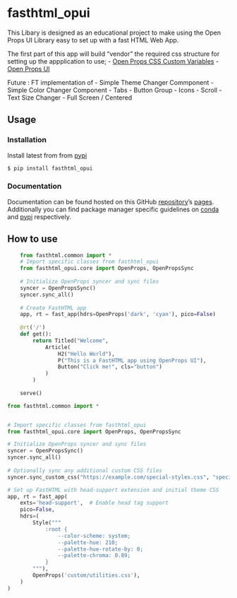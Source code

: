 # fasthtml_opui


<!-- WARNING: THIS FILE WAS AUTOGENERATED! DO NOT EDIT! -->

This Libary is designed as an educational project to make using the Open
Props UI Library easy to set up with a fast HTML Web App.

The first part of this app will build “vendor” the required css
structure for setting up the appplication to use; - [Open Props CSS
Custom Variables](https://open-props.style/) - [Open Props
UI](https://open-props-ui.netlify.app/)

Future : FT implementation of - Simple Theme Changer Commponent - Simple
Color Changer Component - Tabs - Button Group - Icons - Scroll - Text
Size Changer - Full Screen / Centered

## Usage

### Installation

Install latest from from [pypi](https://pypi.org/project/fasthtml_opui/)

``` sh
$ pip install fasthtml_opui
```

### Documentation

Documentation can be found hosted on this GitHub
[repository](https://github.com/Deufel/fasthtml_opui)’s
[pages](https://Deufel.github.io/fasthtml_opui/). Additionally you can
find package manager specific guidelines on
[conda](https://anaconda.org/Deufel/fasthtml_opui) and
[pypi](https://pypi.org/project/fasthtml_opui/) respectively.

## How to use

``` python
    from fasthtml.common import *
    # Import specific classes from fasthtml_opui
    from fasthtml_opui.core import OpenProps, OpenPropsSync
    
    # Initialize OpenProps syncer and sync files
    syncer = OpenPropsSync()
    syncer.sync_all()
    
    # Create FastHTML app
    app, rt = fast_app(hdrs=OpenProps('dark', 'cyan'), pico=False)
    
    @rt('/')
    def get():
        return Titled("Welcome",
            Article(
                H2("Hello World"),
                P("This is a FastHTML app using OpenProps UI"),
                Button("Click me!", cls="button")
            )
        )
    
    serve()
```

``` python
from fasthtml.common import *


# Import specific classes from fasthtml_opui
from fasthtml_opui.core import OpenProps, OpenPropsSync

# Initialize OpenProps syncer and sync files
syncer = OpenPropsSync()
syncer.sync_all()
    
# Optionally sync any additional custom CSS files
syncer.sync_custom_css("https://example.com/special-styles.css", "special.css")

# Set up FastHTML with head-support extension and initial theme CSS
app, rt = fast_app(
    exts='head-support',  # Enable head tag support
    pico=False,
    hdrs=(
        Style("""
            :root {
                --color-scheme: system;
                --palette-hue: 210;
                --palette-hue-rotate-by: 0;
                --palette-chroma: 0.89;
            }
        """),
        OpenProps('custom/utilities.css'),
    )
)
```
